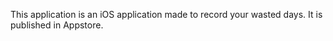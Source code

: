 This application is an iOS application made to record your wasted days. It is published in Appstore.
